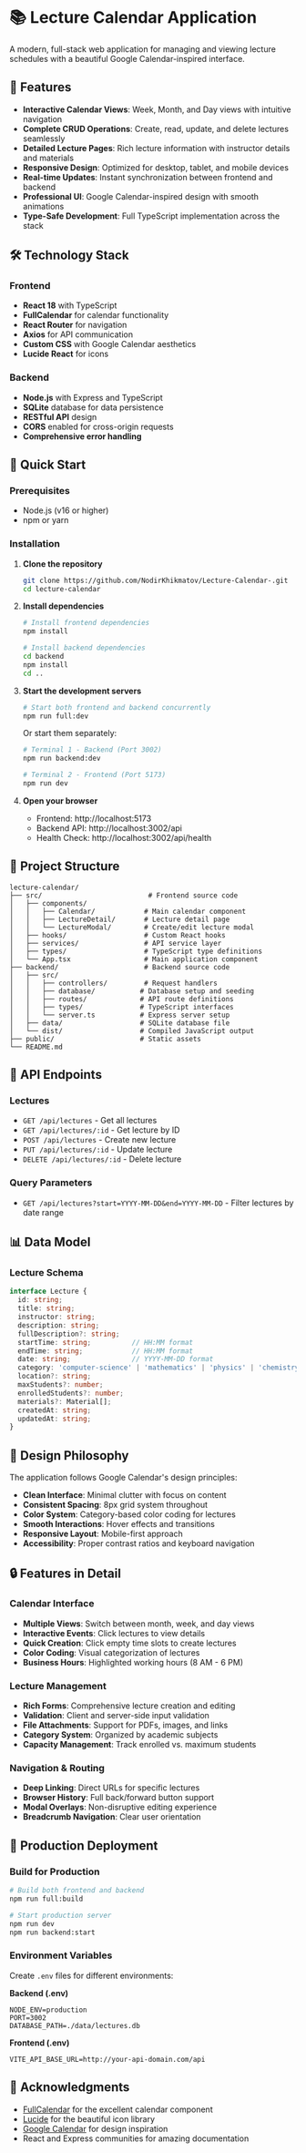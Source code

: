 # 📚 Lecture Calendar Application

A modern, full-stack web application for managing and viewing lecture schedules with a beautiful Google Calendar-inspired interface.

## 🌟 Features

- **Interactive Calendar Views**: Week, Month, and Day views with intuitive navigation
- **Complete CRUD Operations**: Create, read, update, and delete lectures seamlessly
- **Detailed Lecture Pages**: Rich lecture information with instructor details and materials
- **Responsive Design**: Optimized for desktop, tablet, and mobile devices
- **Real-time Updates**: Instant synchronization between frontend and backend
- **Professional UI**: Google Calendar-inspired design with smooth animations
- **Type-Safe Development**: Full TypeScript implementation across the stack

## 🛠️ Technology Stack

### Frontend
- **React 18** with TypeScript
- **FullCalendar** for calendar functionality
- **React Router** for navigation
- **Axios** for API communication
- **Custom CSS** with Google Calendar aesthetics
- **Lucide React** for icons

### Backend
- **Node.js** with Express and TypeScript
- **SQLite** database for data persistence
- **RESTful API** design
- **CORS** enabled for cross-origin requests
- **Comprehensive error handling**

## 🚀 Quick Start

### Prerequisites
- Node.js (v16 or higher)
- npm or yarn

### Installation

1. **Clone the repository**
   ```bash
   git clone https://github.com/NodirKhikmatov/Lecture-Calendar-.git
   cd lecture-calendar
   ```

2. **Install dependencies**
   ```bash
   # Install frontend dependencies
   npm install
   
   # Install backend dependencies
   cd backend
   npm install
   cd ..
   ```

3. **Start the development servers**
   ```bash
   # Start both frontend and backend concurrently
   npm run full:dev
   ```

   Or start them separately:
   ```bash
   # Terminal 1 - Backend (Port 3002)
   npm run backend:dev
   
   # Terminal 2 - Frontend (Port 5173)
   npm run dev
   ```

4. **Open your browser**
   - Frontend: http://localhost:5173
   - Backend API: http://localhost:3002/api
   - Health Check: http://localhost:3002/api/health

## 📁 Project Structure

```
lecture-calendar/
├── src/                          # Frontend source code
│   ├── components/
│   │   ├── Calendar/            # Main calendar component
│   │   ├── LectureDetail/       # Lecture detail page
│   │   └── LectureModal/        # Create/edit lecture modal
│   ├── hooks/                   # Custom React hooks
│   ├── services/                # API service layer
│   ├── types/                   # TypeScript type definitions
│   └── App.tsx                  # Main application component
├── backend/                     # Backend source code
│   ├── src/
│   │   ├── controllers/         # Request handlers
│   │   ├── database/           # Database setup and seeding
│   │   ├── routes/             # API route definitions
│   │   ├── types/              # TypeScript interfaces
│   │   └── server.ts           # Express server setup
│   ├── data/                   # SQLite database file
│   └── dist/                   # Compiled JavaScript output
├── public/                     # Static assets
└── README.md
```

## 🔧 API Endpoints

### Lectures
- `GET /api/lectures` - Get all lectures
- `GET /api/lectures/:id` - Get lecture by ID
- `POST /api/lectures` - Create new lecture
- `PUT /api/lectures/:id` - Update lecture
- `DELETE /api/lectures/:id` - Delete lecture

### Query Parameters
- `GET /api/lectures?start=YYYY-MM-DD&end=YYYY-MM-DD` - Filter lectures by date range

## 📊 Data Model

### Lecture Schema
```typescript
interface Lecture {
  id: string;
  title: string;
  instructor: string;
  description: string;
  fullDescription?: string;
  startTime: string;          // HH:MM format
  endTime: string;            // HH:MM format
  date: string;               // YYYY-MM-DD format
  category: 'computer-science' | 'mathematics' | 'physics' | 'chemistry' | 'biology' | 'literature' | 'history' | 'other';
  location?: string;
  maxStudents?: number;
  enrolledStudents?: number;
  materials?: Material[];
  createdAt: string;
  updatedAt: string;
}
```

## 🎨 Design Philosophy

The application follows Google Calendar's design principles:

- **Clean Interface**: Minimal clutter with focus on content
- **Consistent Spacing**: 8px grid system throughout
- **Color System**: Category-based color coding for lectures
- **Smooth Interactions**: Hover effects and transitions
- **Responsive Layout**: Mobile-first approach
- **Accessibility**: Proper contrast ratios and keyboard navigation

## 🔒 Features in Detail

### Calendar Interface
- **Multiple Views**: Switch between month, week, and day views
- **Interactive Events**: Click lectures to view details
- **Quick Creation**: Click empty time slots to create lectures
- **Color Coding**: Visual categorization of lectures
- **Business Hours**: Highlighted working hours (8 AM - 6 PM)

### Lecture Management
- **Rich Forms**: Comprehensive lecture creation and editing
- **Validation**: Client and server-side input validation
- **File Attachments**: Support for PDFs, images, and links
- **Category System**: Organized by academic subjects
- **Capacity Management**: Track enrolled vs. maximum students

### Navigation & Routing
- **Deep Linking**: Direct URLs for specific lectures
- **Browser History**: Full back/forward button support
- **Modal Overlays**: Non-disruptive editing experience
- **Breadcrumb Navigation**: Clear user orientation

## 🚀 Production Deployment

### Build for Production
```bash
# Build both frontend and backend
npm run full:build

# Start production server
npm run dev
npm run backend:start
```

### Environment Variables
Create `.env` files for different environments:

**Backend (.env)**
```
NODE_ENV=production
PORT=3002
DATABASE_PATH=./data/lectures.db
```

**Frontend (.env)**
```
VITE_API_BASE_URL=http://your-api-domain.com/api
```


## 🙏 Acknowledgments

- [FullCalendar](https://fullcalendar.io/) for the excellent calendar component
- [Lucide](https://lucide.dev/) for the beautiful icon library
- [Google Calendar](https://calendar.google.com/) for design inspiration
- React and Express communities for amazing documentation


